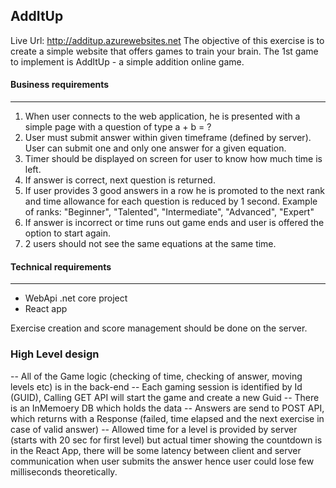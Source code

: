 ## AddItUp
Live Url: http://additup.azurewebsites.net
The objective of this exercise is to create a simple website that offers games to train your brain.
The 1st game to implement is AddItUp - a simple addition online game.

#### Business requirements
----------------------------
1. When user connects to the web application, he is presented with a simple page with a question of type a + b = ?
2. User must submit answer within given timeframe (defined by server). User can submit one and only one answer for a given equation.
3. Timer should be displayed on screen for user to know how much time is left.
4. If answer is correct, next question is returned.
5. If user provides 3 good answers in a row he is promoted to the next rank and time allowance for each question is reduced by 1 second.
   Example of ranks: "Beginner", "Talented", "Intermediate", "Advanced", "Expert"
6. If answer is incorrect or time runs out game ends and user is offered the option to start again.
7. 2 users should not see the same equations at the same time.

#### Technical requirements
-----------------------------
- WebApi .net core project
- React app

Exercise creation and score management should be done on the server.

### High Level design

-- All of the Game logic (checking of time, checking of answer, moving levels etc) is in the back-end
-- Each gaming session is identified by Id (GUID), Calling GET API will start the game and create a new Guid
-- There is an InMemoery DB which holds the data
-- Answers are send to POST API, which returns with a Response (failed, time elapsed and the next exercise in case of valid answer)
-- Allowed time for a level is provided by server (starts with 20 sec for first level) but actual timer showing the countdown is in the React App, there will be some latency between client and server communication when user submits the answer hence user could lose few milliseconds theoretically.
